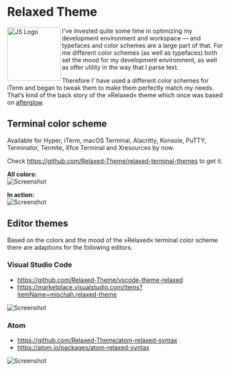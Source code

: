 # Relaxed Theme 

<img src="https://mischah.gallerycdn.vsassets.io/extensions/mischah/relaxed-theme/1.0.5/1551904106397/Microsoft.VisualStudio.Services.Icons.Default" width="125" align="left" alt="JS Logo"> I've invested quite some time in optimizing my development environment and workspace — and typefaces and color schemes are a large part of that. For me different color schemes (as well as typefaces) both set the mood for my development environment, as well as offer utility in the way that I parse text.

Therefore I’ have used a different color schemes for iTerm and began to tweak them to make them perfectly match my needs. That’s kind of the back story of the »Relaxed« theme which once was based on [afterglow](https://github.com/YabataDesign/afterglow-itermcolors).

## Terminal color scheme

Available for Hyper, iTerm, macOS Terminal, Alacritty, Konsole, PuTTY, Terminator, Termite, Xfce Terminal and Xresources by now.

Check <https://github.com/Relaxed-Theme/relaxed-terminal-themes> to get it.

**All colors:**  
![Screenshot](https://thepracticaldev.s3.amazonaws.com/i/59slv71jdnn69zeds2te.png)

**In action:**  
![Screenshot](https://thepracticaldev.s3.amazonaws.com/i/44fe9m81tvthwzcry1ot.png)

## Editor themes

Based on the colors and the mood of the »Relaxed« terminal color scheme there are adaptions for the following editors.

###  Visual Studio Code


* https://github.com/Relaxed-Theme/vscode-theme-relaxed
* https://marketplace.visualstudio.com/items?itemName=mischah.relaxed-theme

![Screenshot](https://thepracticaldev.s3.amazonaws.com/i/vfb6wj6ghao242op1zm9.png)

### Atom

* https://github.com/Relaxed-Theme/atom-relaxed-syntax
* https://atom.io/packages/atom-relaxed-syntax

![Screenshot](https://thepracticaldev.s3.amazonaws.com/i/m55g7l9etmgrx0rpo05i.png)
